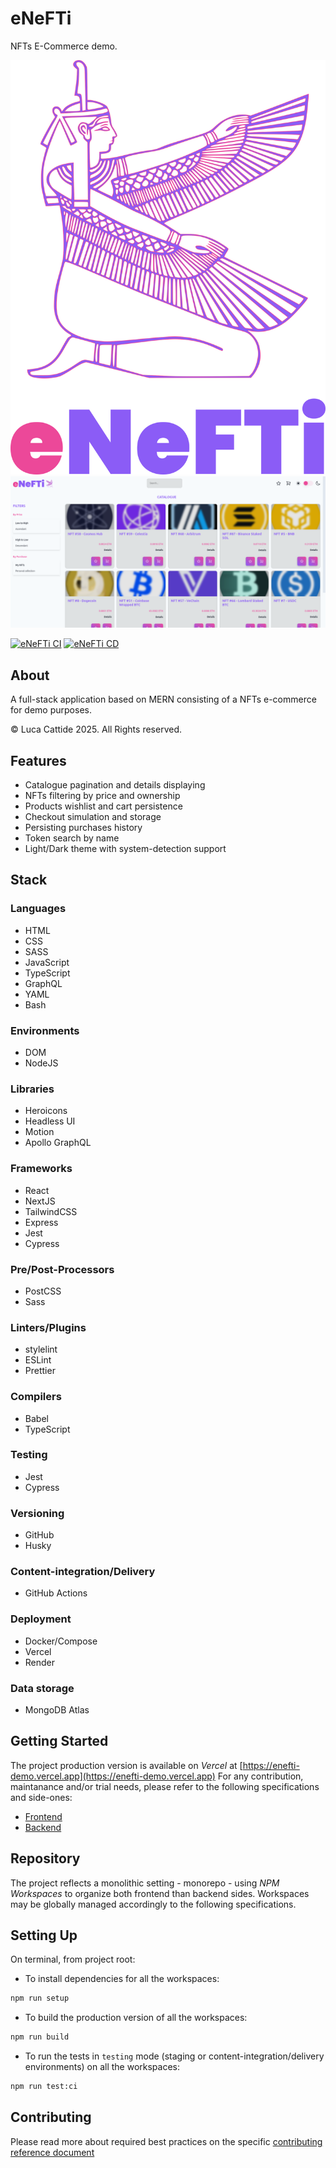 # eNeFTi

NFTs E-Commerce demo.

![eNefti](./docs/logo.svg "eNefti")
![eNefti - E-Commerce](./docs/preview.png "eNefti - E-Commerce")

[![eNeFTi CI](https://github.com/lc-2025/enefti/actions/workflows/ci.yml/badge.svg)](https://github.com/lc-2025/enefti/actions/workflows/ci.yml) [![eNeFTi CD](https://github.com/lc-2025/enefti/actions/workflows/cd.yml/badge.svg)](https://github.com/lc-2025/enefti/actions/workflows/cd.yml)

## About

A full-stack application based on MERN consisting of a NFTs e-commerce for demo purposes.

© Luca Cattide 2025. All Rights reserved.

## Features

- Catalogue pagination and details displaying
- NFTs filtering by price and ownership
- Products wishlist and cart persistence
- Checkout simulation and storage
- Persisting purchases history
- Token search by name
- Light/Dark theme with system-detection support

## Stack

### Languages

- HTML
- CSS
- SASS
- JavaScript
- TypeScript
- GraphQL
- YAML
- Bash

### Environments

- DOM
- NodeJS

### Libraries

- Heroicons
- Headless UI
- Motion
- Apollo GraphQL

### Frameworks

- React
- NextJS
- TailwindCSS
- Express
- Jest
- Cypress

### Pre/Post-Processors

- PostCSS
- Sass

### Linters/Plugins

- stylelint
- ESLint
- Prettier

### Compilers

- Babel
- TypeScript

### Testing

- Jest
- Cypress

### Versioning

- GitHub
- Husky

### Content-integration/Delivery

- GitHub Actions

### Deployment

- Docker/Compose
- Vercel
- Render

### Data storage

- MongoDB Atlas

## Getting Started

The project production version is available on _Vercel_ at [https://enefti-demo.vercel.app](https://enefti-demo.vercel.app)
For any contribution, maintanance and/or trial needs, please refer to the following specifications and side-ones:

- [Frontend](./frontend/README.md)
- [Backend](./backend/README.md)

## Repository

The project reflects a monolithic setting - monorepo - using _NPM Workspaces_ to organize both frontend than backend sides.
Workspaces may be globally managed accordingly to the following specifications.

## Setting Up

On terminal, from project root:

- To install dependencies for all the workspaces:

```bash
npm run setup
```

- To build the production version of all the workspaces:

```bash
npm run build
```

- To run the tests in `testing` mode (staging or content-integration/delivery environments) on all the workspaces:

```bash
npm run test:ci
```

## Contributing

Please read more about required best practices on the specific [contributing reference document](./.github/CONTRIBUTING.md)

